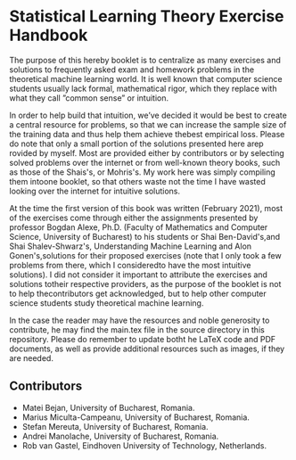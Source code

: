 # Statistical Learning Theory Exercise Handbook

The purpose of this hereby booklet is to centralize as many exercises and solutions  to  frequently  asked  exam  and  homework  problems  in  the  theoretical machine learning world.  It is well known that computer science students usually  lack  formal,  mathematical  rigor,  which  they  replace  with  what  they  call ”common sense” or intuition.  

In order to help build that intuition, we’ve decided it would be best to create a central resource for problems, so that we can increase  the  sample  size  of  the  training  data  and  thus  help  them  achieve  thebest empirical loss. Please do note that only a small portion of the solutions presented here arep rovided by myself.  Most are provided either by contributors or by selecting solved  problems  over  the  internet  or  from  well-known  theory  books,  such  as those of the Shais's, or Mohris's.  My work here was simply compiling them intoone booklet, so that others waste not the time I have wasted looking over the internet for intuitive solutions.

At the time the first version of this book was written (February 2021), most of the exercises come through either the assignments presented by professor Bogdan Alexe, Ph.D. (Faculty of Mathematics and Computer Science, University of Bucharest) to his students or Shai Ben-David's,and Shai Shalev-Shwarz's, Understanding  Machine  Learning and  Alon Gonen's,solutions  for  their  proposed exercises (note that I only took a few problems from there, which I consideredto have the most intuitive solutions). I did not consider it important to attribute the exercises and solutions totheir  respective  providers,  as  the  purpose  of  the  booklet  is  not  to  help  thecontributors  get  acknowledged,  but  to  help  other  computer  science  students study theoretical machine learning. 

In the case the reader may have the resources and noble generosity to contribute, he may find the main.tex file in the source directory in this repository. Please do remember to update botht he LaTeX code and PDF documents, as well as provide additional resources such as images, if they are needed.

## Contributors

* Matei Bejan, University of Bucharest, Romania.
* Marius Miculta-Campeanu, University of Bucharest, Romania.
* Stefan Mereuta, University of Bucharest, Romania.
* Andrei Manolache, University of Bucharest, Romania.
* Rob van Gastel, Eindhoven University of Technology, Netherlands.
